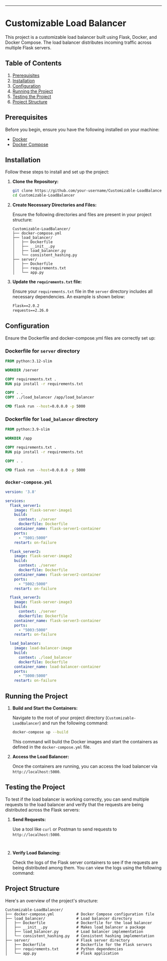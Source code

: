 

---

# Customizable Load Balancer

This project is a customizable load balancer built using Flask, Docker, and Docker Compose. The load balancer distributes incoming traffic across multiple Flask servers.

## Table of Contents

1. [Prerequisites](#prerequisites)
2. [Installation](#installation)
3. [Configuration](#configuration)
4. [Running the Project](#running-the-project)
5. [Testing the Project](#testing-the-project)
6. [Project Structure](#project-structure)

## Prerequisites

Before you begin, ensure you have the following installed on your machine:

- [Docker](https://www.docker.com/)
- [Docker Compose](https://docs.docker.com/compose/)

## Installation

Follow these steps to install and set up the project:

1. **Clone the Repository:**

    ```bash
    git clone https://github.com/your-username/Customizable-LoadBalancer.git
    cd Customizable-LoadBalancer
    ```

2. **Create Necessary Directories and Files:**

    Ensure the following directories and files are present in your project structure:

    ```
    Customizable-LoadBalancer/
    ├── docker-compose.yml
    ├── load_balancer/
    │   ├── Dockerfile
    │   ├── __init__.py
    │   ├── load_balancer.py
    │   └── consistent_hashing.py
    ├── server/
    │   ├── Dockerfile
    │   ├── requirements.txt
    │   └── app.py
    ```

3. **Update the `requirements.txt` file:**

    Ensure your `requirements.txt` file in the `server` directory includes all necessary dependencies. An example is shown below:

    ```txt
    Flask==2.0.2
    requests==2.26.0
    ```

## Configuration

Ensure the Dockerfile and docker-compose.yml files are correctly set up:

### Dockerfile for `server` directory

```dockerfile
FROM python:3.12-slim

WORKDIR /server

COPY requirements.txt .
RUN pip install -r requirements.txt

COPY . .
COPY ../load_balancer /app/load_balancer

CMD flask run --host=0.0.0.0 -p 5000
```

### Dockerfile for `load_balancer` directory

```dockerfile
FROM python:3.9-slim

WORKDIR /app

COPY requirements.txt .
RUN pip install -r requirements.txt

COPY . .

CMD flask run --host=0.0.0.0 -p 5000
```

### `docker-compose.yml`

```yaml
version: '3.8'

services:
  flask_server1:
    image: flask-server-image1
    build: 
      context: ./server
      dockerfile: Dockerfile
    container_name: flask-server1-container
    ports:
      - "5001:5000"
    restart: on-failure

  flask_server2:
    image: flask-server-image2
    build: 
      context: ./server
      dockerfile: Dockerfile
    container_name: flask-server2-container
    ports:
      - "5002:5000"
    restart: on-failure

  flask_server3:
    image: flask-server-image3
    build: 
      context: ./server
      dockerfile: Dockerfile
    container_name: flask-server3-container
    ports:
      - "5003:5000"
    restart: on-failure

  load_balancer:
    image: load-balancer-image
    build:
      context: ./load_balancer
      dockerfile: Dockerfile
    container_name: load-balancer-container
    ports:
      - "5000:5000"
    restart: on-failure
```

## Running the Project

1. **Build and Start the Containers:**

    Navigate to the root of your project directory (`Customizable-LoadBalancer`) and run the following command:

    ```bash
    docker-compose up --build
    ```

    This command will build the Docker images and start the containers as defined in the `docker-compose.yml` file.

2. **Access the Load Balancer:**

    Once the containers are running, you can access the load balancer via `http://localhost:5000`.

## Testing the Project

To test if the load balancer is working correctly, you can send multiple requests to the load balancer and verify that the requests are being distributed across the Flask servers:

1. **Send Requests:**

    Use a tool like `curl` or Postman to send requests to `http://localhost:5000`.

   
    ```


2. **Verify Load Balancing:**

    Check the logs of the Flask server containers to see if the requests are being distributed among them. You can view the logs using the following command:



## Project Structure

Here's an overview of the project's structure:

```
Customizable-LoadBalancer/
├── docker-compose.yml          # Docker Compose configuration file
├── load_balancer/              # Load balancer directory
│   ├── Dockerfile              # Dockerfile for the load balancer
│   ├── __init__.py             # Makes load_balancer a package
│   ├── load_balancer.py        # Load balancer implementation
│   └── consistent_hashing.py   # Consistent hashing implementation
├── server/                     # Flask server directory
│   ├── Dockerfile              # Dockerfile for the Flask servers
│   ├── requirements.txt        # Python dependencies
│   └── app.py                  # Flask application
```


